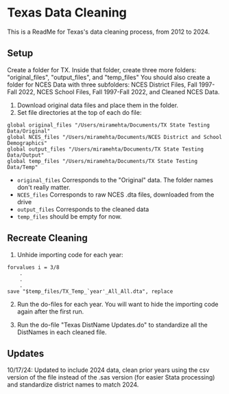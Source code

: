 # Texas Data Cleaning

This is a ReadMe for Texas's data cleaning process, from 2012 to 2024.

## Setup

Create a folder for TX. Inside that folder, create three more folders: "original_files", "output_files", and "temp_files"
You should also create a folder for NCES Data with three subfolders: NCES District Files, Fall 1997-Fall 2022,
NCES School Files, Fall 1997-Fall 2022, and Cleaned NCES Data.

1.  Download original data files and place them in the folder.
2.  Set file directories at the top of each do file:

```         
global original_files "/Users/miramehta/Documents/TX State Testing Data/Original"
global NCES_files "/Users/miramehta/Documents/NCES District and School Demographics"
global output_files "/Users/miramehta/Documents/TX State Testing Data/Output"
global temp_files "/Users/miramehta/Documents/TX State Testing Data/Temp"
```

-   `original_files` Corresponds to the "Original" data. The folder names don't really matter.
-   `NCES_files` Corresponds to raw NCES .dta files, downloaded from the drive
-   `output_files` Corresponds to the cleaned data
-   `temp_files` should be empty for now.

## Recreate Cleaning

1. Unhide importing code for each year:
```
forvalues i = 3/8
    .
    .
    .
save "$temp_files/TX_Temp_`year'_All_All.dta", replace
```

2. Run the do-files for each year. You will want to hide the importing code again after the first run. 

3. Run the do-file "Texas DistName Updates.do" to standardize all the DistNames in each cleaned file.

## Updates
10/17/24: Updated to include 2024 data, clean prior years using the csv version of the file instead of the .sas version (for easier Stata processing) and standardize district names to match 2024.